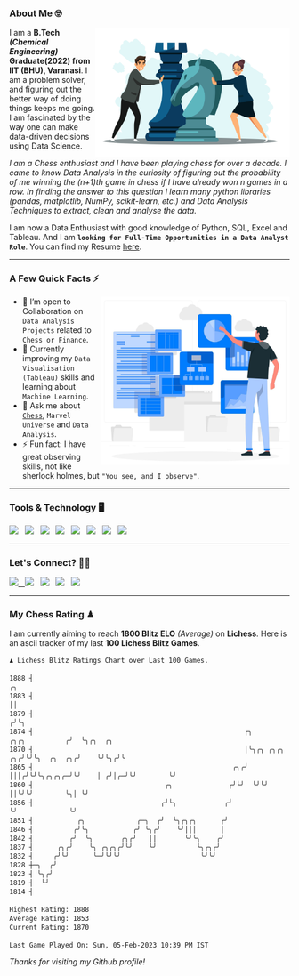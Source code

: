 ### About Me 🤓
<img align="right" alt="Coding" width="350" src="https://github.com/Laxman-Lakhan/Laxman-Lakhan/blob/master/Assets/Chess_Vector.jpg">   

I am a **B.Tech** _**(Chemical Engineering)**_ **Graduate(2022) from IIT (BHU), Varanasi**. I am a problem solver, and figuring out the better way of doing things keeps me going. I am fascinated by the way one can make data-driven decisions using Data Science. 

_I am a Chess enthusiast and I have been playing chess for over a decade. I came to know Data Analysis in the curiosity of figuring out the probability of me winning the (n+1)th game in chess if I have already won n games in a row. In finding the answer to this question I learn many python libraries (pandas, matplotlib, NumPy, scikit-learn, etc.) and Data Analysis Techniques to extract, clean and analyse the data._

I am now a Data Enthusiast with good knowledge of Python, SQL, Excel and Tableau. And I am **`looking for Full-Time Opportunities in a Data Analyst Role`**. You can find my Resume
 [here](https://drive.google.com/file/d/1UIOoogRLj5eGQFQBkuvMmTISZVdl2Ok7/view?usp=sharing).


---

### A Few Quick Facts ⚡️
<img align="right" alt="Coding" width="340" src="https://github.com/Laxman-Lakhan/Laxman-Lakhan/blob/master/Assets/Data_Vector.jpg">   

- 🤝 I’m open to Collaboration on `Data Analysis Projects` related to `Chess or Finance`.
- 📖 Currently improving my `Data Visualisation (Tableau)` skills and learning about `Machine Learning`.
- 💬 Ask me about [`Chess`](https://lichess.org/@/YourKingIsInDanger), `Marvel Universe` and `Data Analysis`.
- ⚡️ Fun fact: I have great observing skills, not like sherlock holmes, but `"You see, and I observe"`.

---
### Tools & Technology 🖥

<img src="https://img.shields.io/badge/Python-white?logo=Python&logoColor=ColorName&style=ShieldStyle" /> &nbsp;
<img src="https://img.shields.io/badge/MySQL-white?logo=MySQL&logoColor=ColorName&style=ShieldStyle" /> &nbsp;
<img src="https://img.shields.io/badge/Tableau-white?logo=Tableau&logoColor=ColorName&style=ShieldStyle" /> &nbsp;
<img src="https://img.shields.io/badge/Excel-white?logo=Microsoft+Excel&logoColor=196F3D&style=ShieldStyle" /> &nbsp;
<img src="https://img.shields.io/badge/Jupyter-white?logo=Jupyter&logoColor=ColorName&style=ShieldStyle" /> &nbsp;
<img src="https://img.shields.io/badge/pandas-white?logo=Pandas&logoColor=000080&style=ShieldStyle" /> &nbsp;
<img src="https://img.shields.io/badge/numpy-white?logo=Numpy&logoColor=85C1E9&style=ShieldStyle" /> &nbsp;
<img src="https://img.shields.io/badge/scikit learn-white?logo=Scikit+Learn&logoColor=ColorName&style=ShieldStyle" /> &nbsp;



---

### Let's Connect? 🫳🏻

<a href="mailto:laxmansingh.lakhan@gmail.com"> <img src="https://img.icons8.com/fluent/48/000000/gmail.png" width="3.5%"/> &nbsp;
[<img src="https://img.icons8.com/color/48/000000/linkedin.png" width="3.5%"/>](https://www.linkedin.com/in/laxman-lakhan/)  &nbsp;
[<img src="https://img.icons8.com/fluent/48/000000/facebook-new.png" width="3.5%"/>](https://www.facebook.com/s.laxmanlakhan/)  &nbsp;
[<img src="https://img.icons8.com/fluent/48/000000/instagram-new.png" width="3.5%"/>](https://www.instagram.com/laxman.lakhan/)  &nbsp;
[<img src="https://img.icons8.com/color/48/000000/twitter.png" width="3.5%"/>](https://twitter.com/laxman__lakhan)  &nbsp;

 ---
  
### My Chess Rating ♟
  
I am currently aiming to reach **1800 Blitz ELO** *(Average)* on **Lichess**. Here is an ascii tracker of my last **100 Lichess Blitz Games**.

  ```
  ♟︎ 𝙻𝚒𝚌𝚑𝚎𝚜𝚜 𝙱𝚕𝚒𝚝𝚣 𝚁𝚊𝚝𝚒𝚗𝚐𝚜 𝙲𝚑𝚊𝚛𝚝 𝚘𝚟𝚎𝚛 𝙻𝚊𝚜𝚝 𝟷00 𝙶𝚊𝚖𝚎𝚜.
  
1888 ┤                                                                                         ╭╮
1883 ┤                                                                                         ││
1879 ┤                                                                                        ╭╯╰╮
1874 ┤                                                     ╭╮                  ╭╮╭╮          ╭╯  ╰╮╭╮  ╭╮
1870 ┤                                                     │╰╮╭╮ ╭╮╭╮       ╭╮╭╯╰╯╰╮  ╭╮  ╭╮╭╯    ╰╯╰╮╭╯╰
1865 ┤                                                  ╭╮╭╯ │││╭╯╰╯╰╮╭╮╭╮╭─╯╰╯    │ ╭╯│╭─╯╰╯        ╰╯
1860 ┤                                 ╭╮              ╭╯╰╯  ╰╯╰╯    ││╰╯╰╯        ╰╮│ ╰╯
1856 ┤                                ╭╯╰╮            ╭╯             ╰╯             ╰╯
1851 ┤           ╭╮             ╭─╮  ╭╯  ╰╮╭╮╭╮      ╭╯
1846 ┤          ╭╯╰╮           ╭╯ ╰╮╭╯    ╰╯│││      │
1842 ┤         ╭╯  ╰╮       ╭╮╭╯   ││       ╰╯╰╮    ╭╯
1837 ┤      ╭╮╭╯    ╰╮ ╭╮╭╮╭╯╰╯    ╰╯          ╰╮╭╮╭╯
1832 ┤     ╭╯╰╯      ╰─╯╰╯╰╯                    ╰╯╰╯
1828 ┼─╮  ╭╯
1823 ┤ ╰╮╭╯
1819 ┤  ╰╯
1814 ┤ 

Highest Rating: 1888
Average Rating: 1853
Current Rating: 1870 

Last Game Played On: Sun, 05-Feb-2023 10:39 PM IST
  ```
  
  
*Thanks for visiting my Github profile!*
